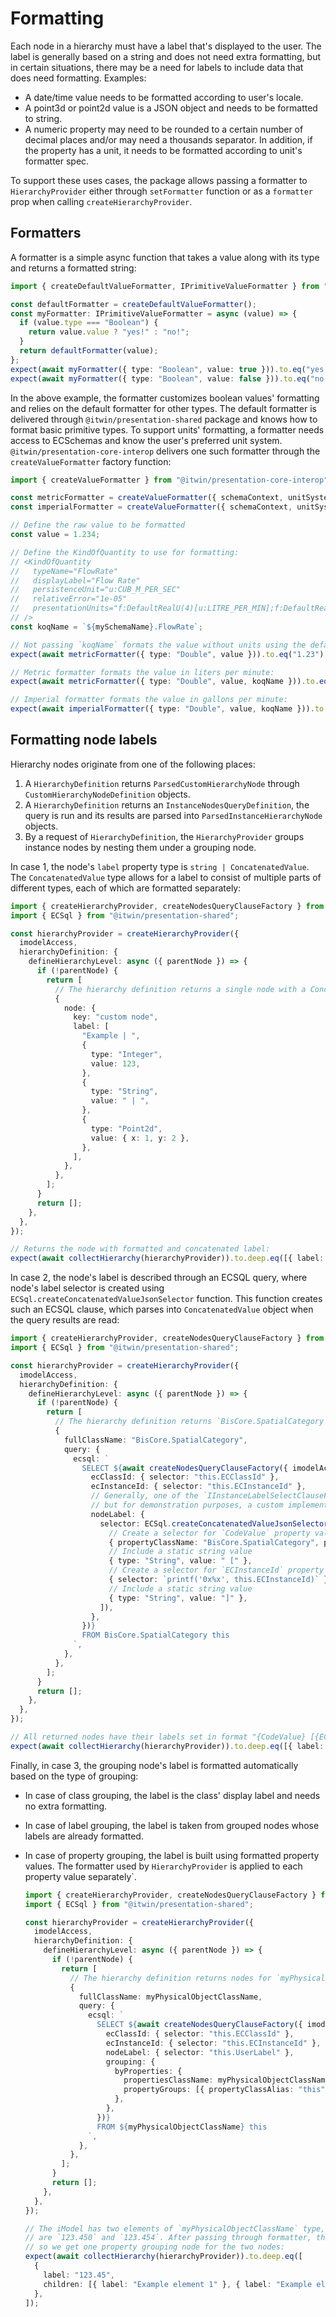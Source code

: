 # Formatting

Each node in a hierarchy must have a label that's displayed to the user. The label is generally based on a string and does not need extra formatting, but in certain situations, there may be a need for labels to include data that does need formatting. Examples:

- A date/time value needs to be formatted according to user's locale.
- A point3d or point2d value is a JSON object and needs to be formatted to string.
- A numeric property may need to be rounded to a certain number of decimal places and/or may need a thousands separator. In addition, if the property has a unit, it needs to be formatted according to unit's formatter spec.

To support these uses cases, the package allows passing a formatter to `HierarchyProvider` either through `setFormatter` function or as a `formatter` prop when calling `createHierarchyProvider`.

## Formatters

A formatter is a simple async function that takes a value along with its type and returns a formatted string:

<!-- [[include: [Presentation.Hierarchies.Formatting.BasicFormatterExample.Imports, Presentation.Hierarchies.Formatting.BasicFormatterExample], ts]] -->
<!-- BEGIN EXTRACTION -->

```ts
import { createDefaultValueFormatter, IPrimitiveValueFormatter } from "@itwin/presentation-shared";

const defaultFormatter = createDefaultValueFormatter();
const myFormatter: IPrimitiveValueFormatter = async (value) => {
  if (value.type === "Boolean") {
    return value.value ? "yes!" : "no!";
  }
  return defaultFormatter(value);
};
expect(await myFormatter({ type: "Boolean", value: true })).to.eq("yes!");
expect(await myFormatter({ type: "Boolean", value: false })).to.eq("no!");
```

<!-- END EXTRACTION -->

In the above example, the formatter customizes boolean values' formatting and relies on the default formatter for other types. The default formatter is delivered through `@itwin/presentation-shared` package and knows how to format basic primitive types. To support units' formatting, a formatter needs access to ECSchemas and know the user's preferred unit system. `@itwin/presentation-core-interop` delivers one such formatter through the `createValueFormatter` factory function:

<!-- [[include: [Presentation.Hierarchies.Formatting.CoreInteropFormatterExample.Imports, Presentation.Hierarchies.Formatting.CoreInteropFormatterExample], ts]] -->
<!-- BEGIN EXTRACTION -->

```ts
import { createValueFormatter } from "@itwin/presentation-core-interop";

const metricFormatter = createValueFormatter({ schemaContext, unitSystem: "metric" });
const imperialFormatter = createValueFormatter({ schemaContext, unitSystem: "imperial" });

// Define the raw value to be formatted
const value = 1.234;

// Define the KindOfQuantity to use for formatting:
// <KindOfQuantity
//   typeName="FlowRate"
//   displayLabel="Flow Rate"
//   persistenceUnit="u:CUB_M_PER_SEC"
//   relativeError="1e-05"
//   presentationUnits="f:DefaultRealU(4)[u:LITRE_PER_MIN];f:DefaultRealU(4)[u:GALLON_PER_MIN]"
// />
const koqName = `${mySchemaName}.FlowRate`;

// Not passing `koqName` formats the value without units using the default formatter:
expect(await metricFormatter({ type: "Double", value })).to.eq("1.23");

// Metric formatter formats the value in liters per minute:
expect(await metricFormatter({ type: "Double", value, koqName })).to.eq("74040.0 L/min");

// Imperial formatter formats the value in gallons per minute:
expect(await imperialFormatter({ type: "Double", value, koqName })).to.eq("19559.2988 gal/min");
```

<!-- END EXTRACTION -->

## Formatting node labels

Hierarchy nodes originate from one of the following places:

1. A `HierarchyDefinition` returns `ParsedCustomHierarchyNode` through `CustomHierarchyNodeDefinition` objects.
2. A `HierarchyDefinition` returns an `InstanceNodesQueryDefinition`, the query is run and its results are parsed into `ParsedInstanceHierarchyNode` objects.
3. By a request of `HierarchyDefinition`, the `HierarchyProvider` groups instance nodes by nesting them under a grouping node.

In case 1, the node's `label` property type is `string | ConcatenatedValue`. The `ConcatenatedValue` type allows for a label to consist of multiple parts of different types, each of which are formatted separately:

<!-- [[include: [Presentation.Hierarchies.Formatting.NodeLabelFormattingExamples.Imports, Presentation.Hierarchies.Formatting.CustomHierarchyNodeDefinitionLabelFormattingExample], ts]] -->
<!-- BEGIN EXTRACTION -->

```ts
import { createHierarchyProvider, createNodesQueryClauseFactory } from "@itwin/presentation-hierarchies";
import { ECSql } from "@itwin/presentation-shared";

const hierarchyProvider = createHierarchyProvider({
  imodelAccess,
  hierarchyDefinition: {
    defineHierarchyLevel: async ({ parentNode }) => {
      if (!parentNode) {
        return [
          // The hierarchy definition returns a single node with a ConcatenatedValue-based label
          {
            node: {
              key: "custom node",
              label: [
                "Example | ",
                {
                  type: "Integer",
                  value: 123,
                },
                {
                  type: "String",
                  value: " | ",
                },
                {
                  type: "Point2d",
                  value: { x: 1, y: 2 },
                },
              ],
            },
          },
        ];
      }
      return [];
    },
  },
});

// Returns the node with formatted and concatenated label:
expect(await collectHierarchy(hierarchyProvider)).to.deep.eq([{ label: "Example | 123 | (1.00, 2.00)" }]);
```

<!-- END EXTRACTION -->

In case 2, the node's label is described through an ECSQL query, where node's label selector is created using `ECSql.createConcatenatedValueJsonSelector` function. This function creates such an ECSQL clause, which parses into `ConcatenatedValue` object when the query results are read:

<!-- [[include: [Presentation.Hierarchies.Formatting.NodeLabelFormattingExamples.Imports, Presentation.Hierarchies.Formatting.InstanceNodesQueryDefinitionLabelFormattingExample], ts]] -->
<!-- BEGIN EXTRACTION -->

```ts
import { createHierarchyProvider, createNodesQueryClauseFactory } from "@itwin/presentation-hierarchies";
import { ECSql } from "@itwin/presentation-shared";

const hierarchyProvider = createHierarchyProvider({
  imodelAccess,
  hierarchyDefinition: {
    defineHierarchyLevel: async ({ parentNode }) => {
      if (!parentNode) {
        return [
          // The hierarchy definition returns `BisCore.SpatialCategory` nodes
          {
            fullClassName: "BisCore.SpatialCategory",
            query: {
              ecsql: `
                SELECT ${await createNodesQueryClauseFactory({ imodelAccess }).createSelectClause({
                  ecClassId: { selector: "this.ECClassId" },
                  ecInstanceId: { selector: "this.ECInstanceId" },
                  // Generally, one of the `IInstanceLabelSelectClauseFactory` implementations, delivered with `@itwin/presentation-shared` package, should be used,
                  // but for demonstration purposes, a custom implementation is used here
                  nodeLabel: {
                    selector: ECSql.createConcatenatedValueJsonSelector([
                      // Create a selector for `CodeValue` property value
                      { propertyClassName: "BisCore.SpatialCategory", propertyClassAlias: "this", propertyName: "CodeValue" },
                      // Include a static string value
                      { type: "String", value: " [" },
                      // Create a selector for `ECInstanceId` property value in hex format
                      { selector: `printf('0x%x', this.ECInstanceId)` },
                      // Include a static string value
                      { type: "String", value: "]" },
                    ]),
                  },
                })}
                FROM BisCore.SpatialCategory this
              `,
            },
          },
        ];
      }
      return [];
    },
  },
});

// All returned nodes have their labels set in format "{CodeValue} [{ECInstanceId}]":
expect(await collectHierarchy(hierarchyProvider)).to.deep.eq([{ label: "Example category [0x11]" }]);
```

<!-- END EXTRACTION -->

Finally, in case 3, the grouping node's label is formatted automatically based on the type of grouping:

- In case of class grouping, the label is the class' display label and needs no extra formatting.
- In case of label grouping, the label is taken from grouped nodes whose labels are already formatted.
- In case of property grouping, the label is built using formatted property values. The formatter used by `HierarchyProvider` is applied to each property value separately`.

  <!-- [[include: [Presentation.Hierarchies.Formatting.NodeLabelFormattingExamples.Imports, Presentation.Hierarchies.Formatting.PropertyGroupsFormattingExample], ts]] -->
  <!-- BEGIN EXTRACTION -->

  ```ts
  import { createHierarchyProvider, createNodesQueryClauseFactory } from "@itwin/presentation-hierarchies";
  import { ECSql } from "@itwin/presentation-shared";

  const hierarchyProvider = createHierarchyProvider({
    imodelAccess,
    hierarchyDefinition: {
      defineHierarchyLevel: async ({ parentNode }) => {
        if (!parentNode) {
          return [
            // The hierarchy definition returns nodes for `myPhysicalObjectClassName` element type, grouped by `DoubleProperty` property value
            {
              fullClassName: myPhysicalObjectClassName,
              query: {
                ecsql: `
                  SELECT ${await createNodesQueryClauseFactory({ imodelAccess }).createSelectClause({
                    ecClassId: { selector: "this.ECClassId" },
                    ecInstanceId: { selector: "this.ECInstanceId" },
                    nodeLabel: { selector: "this.UserLabel" },
                    grouping: {
                      byProperties: {
                        propertiesClassName: myPhysicalObjectClassName,
                        propertyGroups: [{ propertyClassAlias: "this", propertyName: "DoubleProperty" }],
                      },
                    },
                  })}
                  FROM ${myPhysicalObjectClassName} this
                `,
              },
            },
          ];
        }
        return [];
      },
    },
  });

  // The iModel has two elements of `myPhysicalObjectClassName` type, whose `DoubleProperty` values
  // are `123.450` and `123.454`. After passing through formatter, they both become equal to `123.45`,
  // so we get one property grouping node for the two nodes:
  expect(await collectHierarchy(hierarchyProvider)).to.deep.eq([
    {
      label: "123.45",
      children: [{ label: "Example element 1" }, { label: "Example element 2" }],
    },
  ]);
  ```

  <!-- END EXTRACTION -->
